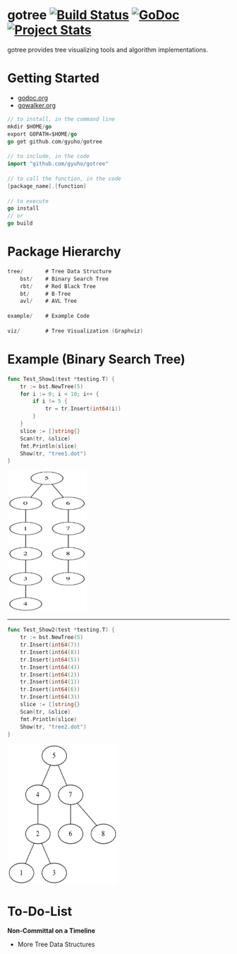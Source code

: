 gotree [![Build Status](https://travis-ci.org/gyuho/gotree.svg?branch=master)](https://travis-ci.org/gyuho/gotree) [![GoDoc](https://godoc.org/github.com/gyuho/gotree?status.png)](http://godoc.org/github.com/gyuho/gotree) [![Project Stats](http://www.ohloh.net/p/714469/widgets/project_thin_badge.gif)](http://www.ohloh.net/p/714469)
==========

gotree provides tree visualizing tools and algorithm implementations.

Getting Started
==========
- [godoc.org](http://godoc.org/github.com/gyuho/gotree)
- [gowalker.org](http://gowalker.org/github.com/gyuho/gotree#_index)

```go
// to install, in the command line
mkdir $HOME/go
export GOPATH=$HOME/go
go get github.com/gyuho/gotree

// to include, in the code
import "github.com/gyuho/gotree"

// to call the function, in the code
[package_name].[function]

// to execute
go install
// or
go build
```


Package Hierarchy
==========
```go
tree/		# Tree Data Structure
	bst/	# Binary Search Tree
	rbt/	# Red Black Tree
	bt/		# B-Tree
	avl/	# AVL Tree

example/	# Example Code

viz/		# Tree Visualization (Graphviz)
```

Example (Binary Search Tree)
==========
```go
func Test_Show1(test *testing.T) {
	tr := bst.NewTree(5)
	for i := 0; i < 10; i++ {
		if i != 5 {
			tr = tr.Insert(int64(i))
		}
	}
	slice := []string{}
	Scan(tr, &slice)
	fmt.Println(slice)
	Show(tr, "tree1.dot")
}
```

<img src="./files/tree01.png" alt="tree01" width="180px" height="320px"/>

<hr>

```go
func Test_Show2(test *testing.T) {
	tr := bst.NewTree(5)
	tr.Insert(int64(7))
	tr.Insert(int64(8))
	tr.Insert(int64(5))
	tr.Insert(int64(4))
	tr.Insert(int64(2))
	tr.Insert(int64(1))
	tr.Insert(int64(6))
	tr.Insert(int64(3))
	slice := []string{}
	Scan(tr, &slice)
	fmt.Println(slice)
	Show(tr, "tree2.dot")
}
```

<img src="./files/tree02.png" alt="tree02" width="250px" height="320px"/>


To-Do-List
==========
**Non-Committal on a Timeline**

- More Tree Data Structures
